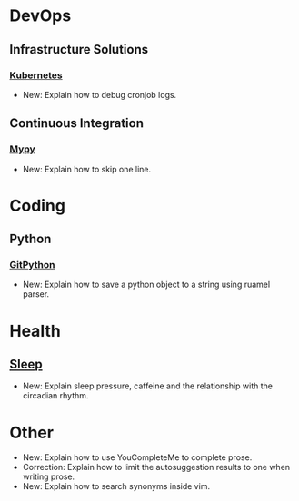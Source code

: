 # DevOps

## Infrastructure Solutions

### [Kubernetes](kubernetes.md)

* New: Explain how to debug cronjob logs.

## Continuous Integration

### [Mypy](mypy.md)

* New: Explain how to skip one line.

# Coding

## Python

### [GitPython](python.md)

* New: Explain how to save a python object to a string using ruamel parser.

# Health

## [Sleep](sleep.md)

* New: Explain sleep pressure, caffeine and the relationship with the circadian rhythm.

# Other

* New: Explain how to use YouCompleteMe to complete prose.
* Correction: Explain how to limit the autosuggestion results to one when writing prose.
* New: Explain how to search synonyms inside vim.